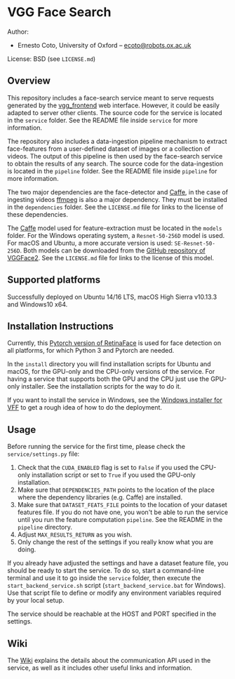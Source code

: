 VGG Face Search
===============

Author:

 + Ernesto Coto, University of Oxford – <ecoto@robots.ox.ac.uk>

License: BSD (see `LICENSE.md`)

Overview
--------

This repository includes a face-search service meant to serve requests generated by the [vgg_frontend](https://gitlab.com/vgg/vgg_frontend) web interface. However, it could be easily adapted to server other clients. The source code for the service is located in the `service` folder. See the README file inside `service` for more information.

The repository also includes a data-ingestion pipeline mechanism to extract face-features from a user-defined dataset of images or a collection of videos. The output of this pipeline is then used by the face-search service to obtain the results of any search. The source code for the data-ingestion is located in the `pipeline` folder. See the README file inside `pipeline` for more information.

The two major dependencies are the face-detector and [Caffe](https://github.com/BVLC/caffe), in the case of ingesting videos [ffmpeg](https://www.ffmpeg.org/) is also a major dependency. They must be installed in the `dependencies` folder. See the `LICENSE.md` file for links to the license of these dependencies.

The [Caffe](https://github.com/BVLC/caffe) model used for feature-extraction must be located in the `models` folder. For the Windows operating system, a `Resnet-50-256D` model is used. For macOS and Ubuntu, a more accurate version is used: `SE-Resnet-50-256D`. Both models can be downloaded from the [GitHub repository of VGGFace2](https://github.com/ox-vgg/vgg_face2). See the `LICENSE.md` file for links to the license of this model.

Supported platforms
-------------------

Successfully deployed on Ubuntu 14/16 LTS, macOS High Sierra v10.13.3 and Windows10 x64.

Installation Instructions
-------------------------

Currently, this [Pytorch version of RetinaFace](https://github.com/biubug6/Pytorch_Retinaface) is used for face detection on all platforms, for which Python 3 and Pytorch are needed.

In the `install` directory you will find installation scripts for Ubuntu and macOS, for the GPU-only and the CPU-only versions of the service. For having a service that supports both the GPU and the CPU just use the GPU-only installer. See the installation scripts for the way to do it.

If you want to install the service in Windows, see the [Windows installer for VFF](https://gitlab.com/vgg/vgg_frontend/blob/master/install/install_vff_win64.bat) to get a rough idea of how to do the deployment.

Usage
-----

Before running the service for the first time, please check the `service/settings.py` file:

 1. Check that the `CUDA_ENABLED` flag is set to `False` if you used the CPU-only installation script or set to `True` if you used the GPU-only installation.
 2. Make sure that `DEPENDENCIES_PATH` points to the location of the place where the dependency libraries (e.g. Caffe) are installed.
 3. Make sure that `DATASET_FEATS_FILE` points to the location of your dataset features file. If you do not have one, you won't be able to run the service until you run the feature computation `pipeline`. See the README in the `pipeline` directory.
 4. Adjust `MAX_RESULTS_RETURN` as you wish.
 5. Only change the rest of the settings if you really know what you are doing.

If you already have adjusted the settings and have a dataset feature file, you should be ready to start the service. To do so, start a command-line terminal and use it to go inside the `service` folder, then execute the `start_backend_service.sh` script (`start_backend_service.bat` for Windows). Use that script file to define or modify any environment variables required by your local setup.

The service should be reachable at the HOST and PORT specified in the settings.

Wiki
----

The [Wiki](https://gitlab.com/vgg/vgg_face_search/wikis/home) explains the details about the communication API used in the service, as well as it includes other useful links and information.
